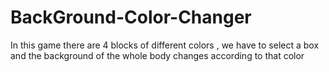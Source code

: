 # BackGround-Color-Changer
In this game there are 4 blocks of different colors , we have to select a box and the background of the whole body changes according to that color
